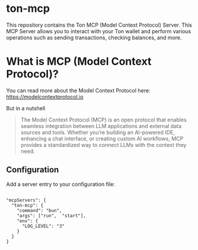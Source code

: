 # ton-mcp

This repository contains the Ton MCP (Model Context Protocol) Server. This MCP Server allows you to interact with your Ton wallet and perform various operations such as sending transactions, checking balances, and more.

# What is MCP (Model Context Protocol)? 
You can read more about the Model Context Protocol here: https://modelcontextprotocol.io

But in a nutshell
> The Model Context Protocol (MCP) is an open protocol that enables seamless integration between LLM applications and external data sources and tools. Whether you’re building an AI-powered IDE, enhancing a chat interface, or creating custom AI workflows, MCP provides a standardized way to connect LLMs with the context they need.


## Configuration

Add a server entry to your configuration file:

```

"mcpServers": { 
  "ton-mcp": { 
    "command": "bun", 
    "args": ["run",  "start"], 
    "env": { 
      "LOG_LEVEL": "3" 
    } 
  } 
}
```
